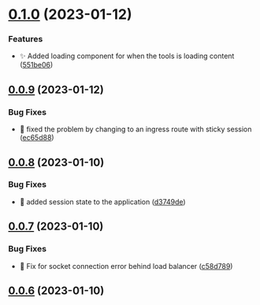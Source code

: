 # [0.1.0](https://github.com/hoejsagerc/emailreply_io/compare/v0.0.9...v0.1.0) (2023-01-12)


### Features

* :sparkles: Added loading component for when the tools is loading content ([551be06](https://github.com/hoejsagerc/emailreply_io/commit/551be06ee95d476da9096a5b2ac532a59e4e8532))



## [0.0.9](https://github.com/hoejsagerc/emailreply_io/compare/v0.0.8...v0.0.9) (2023-01-12)


### Bug Fixes

* :bug: fixed the problem by changing to an ingress route with sticky session ([ec65d88](https://github.com/hoejsagerc/emailreply_io/commit/ec65d88a255ea7bc8e15c64413a58d851f3381a7))



## [0.0.8](https://github.com/hoejsagerc/emailreply_io/compare/v0.0.7...v0.0.8) (2023-01-10)


### Bug Fixes

* :bug: added session state to the application ([d3749de](https://github.com/hoejsagerc/emailreply_io/commit/d3749de3bc5a7cac92d868e94d2c9dac80ecbe69))



## [0.0.7](https://github.com/hoejsagerc/emailreply_io/compare/v0.0.6...v0.0.7) (2023-01-10)


### Bug Fixes

* :bug: Fix for socket connection error behind load balancer ([c58d789](https://github.com/hoejsagerc/emailreply_io/commit/c58d789d59101a17ddf0bd3f94cc183d039e83ac))



## [0.0.6](https://github.com/hoejsagerc/emailreply_io/compare/v0.0.5...v0.0.6) (2023-01-10)



